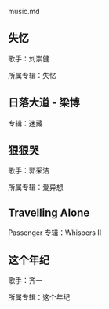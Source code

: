 music.md


## 失忆

歌手：刘崇健

所属专辑：失忆

## 日落大道 - 梁博
专辑：迷藏

## 狠狠哭
歌手：郭采洁

所属专辑：爱异想

## Travelling Alone

Passenger
专辑：Whispers II

## 这个年纪
歌手：齐一

所属专辑：这个年纪

